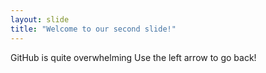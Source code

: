 ```yaml
---
layout: slide
title: "Welcome to our second slide!"
---
```

GitHub is quite overwhelming
Use the left arrow to go back!
